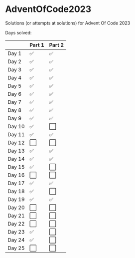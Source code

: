 # AdventOfCode2023
Solutions (or attempts at solutions) for Advent Of Code 2023


Days solved:

|      |Part 1|Part 2|
|------|-|-|
|Day  1|:white_check_mark:|:white_check_mark:|
|Day  2|:white_check_mark:|:white_check_mark:|
|Day  3|:white_check_mark:|:white_check_mark:|
|Day  4|:white_check_mark:|:white_check_mark:|
|Day  5|:white_check_mark:|:white_check_mark:|
|Day  6|:white_check_mark:|:white_check_mark:|
|Day  7|:white_check_mark:|:white_check_mark:|
|Day  8|:white_check_mark:|:white_check_mark:|
|Day  9|:white_check_mark:|:white_check_mark:|
|Day 10|:white_check_mark:|:white_large_square:|
|Day 11|:white_check_mark:|:white_check_mark:|
|Day 12|:white_large_square:|:white_large_square:|
|Day 13|:white_check_mark:|:white_check_mark:|
|Day 14|:white_check_mark:|:white_check_mark:|
|Day 15|:white_check_mark:|:white_large_square:|
|Day 16|:white_large_square:|:white_large_square:|
|Day 17|:white_check_mark:|:white_check_mark:|
|Day 18|:white_check_mark:|:white_large_square:|
|Day 19|:white_check_mark:|:white_check_mark:|
|Day 20|:white_large_square:|:white_large_square:|
|Day 21|:white_large_square:|:white_large_square:|
|Day 22|:white_large_square:|:white_large_square:|
|Day 23|:white_check_mark:|:white_large_square:|
|Day 24|:white_check_mark:|:white_large_square:|
|Day 25|:white_large_square:|:white_large_square:|